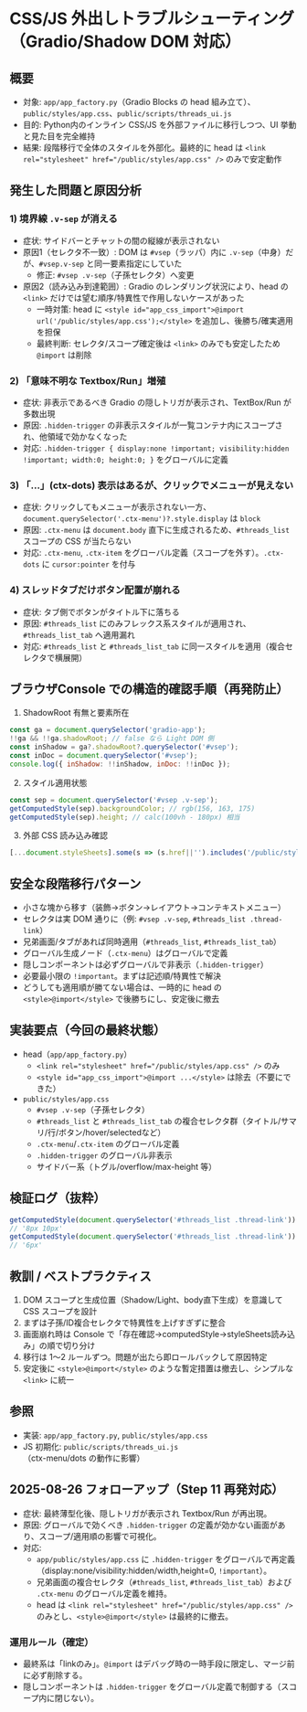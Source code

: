 # CSS/JS 外出しトラブルシューティング（Gradio/Shadow DOM 対応）

## 概要
- 対象: `app/app_factory.py`（Gradio Blocks の head 組み立て）、`public/styles/app.css`、`public/scripts/threads_ui.js`
- 目的: Python内のインライン CSS/JS を外部ファイルに移行しつつ、UI 挙動と見た目を完全維持
- 結果: 段階移行で全体のスタイルを外部化。最終的に head は `<link rel="stylesheet" href="/public/styles/app.css" />` のみで安定動作

## 発生した問題と原因分析

### 1) 境界線 `.v-sep` が消える
- 症状: サイドバーとチャットの間の縦線が表示されない
- 原因1（セレクタ不一致）: DOM は `#vsep`（ラッパ）内に `.v-sep`（中身）だが、`#vsep.v-sep` と同一要素指定にしていた
  - 修正: `#vsep .v-sep`（子孫セレクタ）へ変更
- 原因2（読み込み到達範囲）: Gradio のレンダリング状況により、head の `<link>` だけでは望む順序/特異性で作用しないケースがあった
  - 一時対策: head に `<style id="app_css_import">@import url('/public/styles/app.css');</style>` を追加し、後勝ち/確実適用を担保
  - 最終判断: セレクタ/スコープ確定後は `<link>` のみでも安定したため `@import` は削除

### 2) 「意味不明な Textbox/Run」増殖
- 症状: 非表示であるべき Gradio の隠しトリガが表示され、TextBox/Run が多数出現
- 原因: `.hidden-trigger` の非表示スタイルが一覧コンテナ内にスコープされ、他領域で効かなくなった
- 対応: `.hidden-trigger { display:none !important; visibility:hidden !important; width:0; height:0; }` をグローバルに定義

### 3) 「…」(ctx-dots) 表示はあるが、クリックでメニューが見えない
- 症状: クリックしてもメニューが表示されない一方、`document.querySelector('.ctx-menu')?.style.display` は `block`
- 原因: `.ctx-menu` は `document.body` 直下に生成されるため、`#threads_list` スコープの CSS が当たらない
- 対応: `.ctx-menu`, `.ctx-item` をグローバル定義（スコープを外す）。`.ctx-dots` に `cursor:pointer` を付与

### 4) スレッドタブだけボタン配置が崩れる
- 症状: タブ側でボタンがタイトル下に落ちる
- 原因: `#threads_list` にのみフレックス系スタイルが適用され、`#threads_list_tab` へ適用漏れ
- 対応: `#threads_list` と `#threads_list_tab` に同一スタイルを適用（複合セレクタで横展開）

## ブラウザConsole での構造的確認手順（再発防止）

1. ShadowRoot 有無と要素所在
```js
const ga = document.querySelector('gradio-app');
!!ga && !!ga.shadowRoot; // false なら Light DOM 側
const inShadow = ga?.shadowRoot?.querySelector('#vsep');
const inDoc = document.querySelector('#vsep');
console.log({ inShadow: !!inShadow, inDoc: !!inDoc });
```

2. スタイル適用状態
```js
const sep = document.querySelector('#vsep .v-sep');
getComputedStyle(sep).backgroundColor; // rgb(156, 163, 175)
getComputedStyle(sep).height; // calc(100vh - 180px) 相当
```

3. 外部 CSS 読み込み確認
```js
[...document.styleSheets].some(s => (s.href||'').includes('/public/styles/app.css'));
```

## 安全な段階移行パターン

- 小さな塊から移す（装飾→ボタン→レイアウト→コンテキストメニュー）
- セレクタは実 DOM 通りに（例: `#vsep .v-sep`, `#threads_list .thread-link`）
- 兄弟画面/タブがあれば同時適用（`#threads_list`, `#threads_list_tab`）
- グローバル生成ノード（`.ctx-menu`）はグローバルで定義
- 隠しコンポーネントは必ずグローバルで非表示（`.hidden-trigger`）
- 必要最小限の `!important`。まずは記述順/特異性で解決
- どうしても適用順が勝てない場合は、一時的に head の `<style>@import</style>` で後勝ちにし、安定後に撤去

## 実装要点（今回の最終状態）

- head（`app/app_factory.py`）
  - `<link rel="stylesheet" href="/public/styles/app.css" />` のみ
  - `<style id="app_css_import">@import ...</style>` は除去（不要にできた）
- `public/styles/app.css`
  - `#vsep .v-sep`（子孫セレクタ）
  - `#threads_list` と `#threads_list_tab` の複合セレクタ群（タイトル/サマリ/行/ボタン/hover/selectedなど）
  - `.ctx-menu`/`.ctx-item` のグローバル定義
  - `.hidden-trigger` のグローバル非表示
  - サイドバー系（トグル/overflow/max-height 等）

## 検証ログ（抜粋）

```js
getComputedStyle(document.querySelector('#threads_list .thread-link')).padding
// '8px 10px'
getComputedStyle(document.querySelector('#threads_list .thread-link')).borderRadius
// '6px'
```

## 教訓 / ベストプラクティス

1. DOM スコープと生成位置（Shadow/Light、body直下生成）を意識して CSS スコープを設計
2. まずは子孫/ID複合セレクタで特異性を上げすぎずに整合
3. 画面崩れ時は Console で「存在確認→computedStyle→styleSheets読み込み」の順で切り分け
4. 移行は 1〜2 ルールずつ。問題が出たら即ロールバックして原因特定
5. 安定後に `<style>@import</style>` のような暫定措置は撤去し、シンプルな `<link>` に統一

## 参照
- 実装: `app/app_factory.py`, `public/styles/app.css`
- JS 初期化: `public/scripts/threads_ui.js`（ctx-menu/dots の動作に影響）


## 2025-08-26 フォローアップ（Step 11 再発対応）

- 症状: 最終薄型化後、隠しトリガが表示され Textbox/Run が再出現。
- 原因: グローバルで効くべき `.hidden-trigger` の定義が効かない画面があり、スコープ/適用順の影響で可視化。
- 対応:
  - `app/public/styles/app.css` に `.hidden-trigger` をグローバルで再定義（display:none/visibility:hidden/width,height=0, `!important`）。
  - 兄弟画面の複合セレクタ（`#threads_list`, `#threads_list_tab`）および `.ctx-menu` のグローバル定義を維持。
  - head は `<link rel="stylesheet" href="/public/styles/app.css" />` のみとし、`<style>@import</style>` は最終的に撤去。

### 運用ルール（確定）
- 最終系は「linkのみ」。`@import` はデバッグ時の一時手段に限定し、マージ前に必ず削除する。
- 隠しコンポーネントは `.hidden-trigger` をグローバル定義で制御する（スコープ内に閉じない）。


